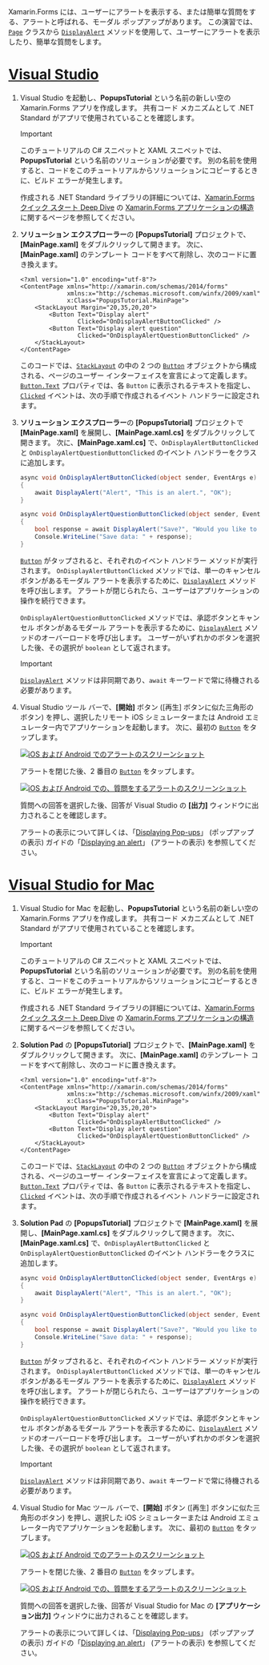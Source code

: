 Xamarin.Forms には、ユーザーにアラートを表示する、または簡単な質問をする、アラートと呼ばれる、モーダル ポップアップがあります。 この演習では、[`Page`](xref:Xamarin.Forms.Page) クラスから [`DisplayAlert`](xref:Xamarin.Forms.Page.DisplayAlert*) メソッドを使用して、ユーザーにアラートを表示したり、簡単な質問をします。

# <a name="visual-studiotabvswin"></a>[Visual Studio](#tab/vswin)

1. Visual Studio を起動し、**PopupsTutorial** という名前の新しい空の Xamarin.Forms アプリを作成します。 共有コード メカニズムとして .NET Standard がアプリで使用されていることを確認します。

    > [!IMPORTANT]
    > このチュートリアルの C# スニペットと XAML スニペットでは、**PopupsTutorial** という名前のソリューションが必要です。 別の名前を使用すると、コードをこのチュートリアルからソリューションにコピーするときに、ビルド エラーが発生します。

    作成される .NET Standard ライブラリの詳細については、[Xamarin.Forms クイック スタート Deep Dive](~/get-started/first-app/index.md) の [Xamarin.Forms アプリケーションの構造](~/get-started/first-app/index.md)に関するページを参照してください。

1. **ソリューション エクスプローラー**の **[PopupsTutorial]** プロジェクトで、**[MainPage.xaml]** をダブルクリックして開きます。 次に、**[MainPage.xaml]** のテンプレート コードをすべて削除し、次のコードに置き換えます。

    ```xaml
    <?xml version="1.0" encoding="utf-8"?>
    <ContentPage xmlns="http://xamarin.com/schemas/2014/forms"
                 xmlns:x="http://schemas.microsoft.com/winfx/2009/xaml"
                 x:Class="PopupsTutorial.MainPage">
        <StackLayout Margin="20,35,20,20">
            <Button Text="Display alert"
                    Clicked="OnDisplayAlertButtonClicked" />
            <Button Text="Display alert question"
                    Clicked="OnDisplayAlertQuestionButtonClicked" />
        </StackLayout>
    </ContentPage>
    ```

    このコードでは、[`StackLayout`](xref:Xamarin.Forms.StackLayout) の中の 2 つの [`Button`](xref:Xamarin.Forms.Button) オブジェクトから構成される、ページのユーザー インターフェイスを宣言によって定義します。 [`Button.Text`](xref:Xamarin.Forms.Button.Text) プロパティでは、各 `Button` に表示されるテキストを指定し、[`Clicked`](xref:Xamarin.Forms.Button.Clicked) イベントは、次の手順で作成されるイベント ハンドラーに設定されます。

1. **ソリューション エクスプローラー**の **[PopupsTutorial]** プロジェクトで **[MainPage.xaml]** を展開し、**[MainPage.xaml.cs]** をダブルクリックして開きます。 次に、**[MainPage.xaml.cs]** で、`OnDisplayAlertButtonClicked` と `OnDisplayAlertQuestionButtonClicked` のイベント ハンドラーをクラスに追加します。

    ```csharp
    async void OnDisplayAlertButtonClicked(object sender, EventArgs e)
    {
        await DisplayAlert("Alert", "This is an alert.", "OK");
    }

    async void OnDisplayAlertQuestionButtonClicked(object sender, EventArgs e)
    {
        bool response = await DisplayAlert("Save?", "Would you like to save your data?", "Yes", "No");
        Console.WriteLine("Save data: " + response);
    }
    ```

    [`Button`](xref:Xamarin.Forms.Button) がタップされると、それぞれのイベント ハンドラー メソッドが実行されます。 `OnDisplayAlertButtonClicked` メソッドでは、単一のキャンセル ボタンがあるモーダル アラートを表示するために、[`DisplayAlert`](xref:Xamarin.Forms.Page.DisplayAlert*) メソッドを呼び出します。 アラートが閉じられたら、ユーザーはアプリケーションの操作を続行できます。

    `OnDisplayAlertQuestionButtonClicked` メソッドでは、承認ボタンとキャンセル ボタンがあるモダール アラートを表示するために、[`DisplayAlert`](xref:Xamarin.Forms.Page.DisplayAlert*) メソッドのオーバーロードを呼び出します。 ユーザーがいずれかのボタンを選択した後、その選択が `boolean` として返されます。

    > [!IMPORTANT]
    > [`DisplayAlert`](xref:Xamarin.Forms.Page.DisplayAlert*) メソッドは非同期であり、`await` キーワードで常に待機される必要があります。

1. Visual Studio ツール バーで、**[開始]** ボタン ([再生] ボタンに似た三角形のボタン) を押し、選択したリモート iOS シミュレーターまたは Android エミュレーター内でアプリケーションを起動します。 次に、最初の [`Button`](xref:Xamarin.Forms.Button) をタップします。

    [![iOS および Android でのアラートのスクリーンショット](../images/alert.png "アラート")](../images/alert-large.png#lightbox "アラート")

    アラートを閉じた後、2 番目の [`Button`](xref:Xamarin.Forms.Button) をタップします。

    [![iOS および Android での、質問をするアラートのスクリーンショット](../images/alert-question.png "質問をするアラート")](../images/alert-question-large.png#lightbox "質問をするアラート")

    質問への回答を選択した後、回答が Visual Studio の **[出力]** ウィンドウに出力されることを確認します。

    アラートの表示について詳しくは、「[Displaying Pop-ups](~/xamarin-forms/app-fundamentals/navigation/pop-ups.md)」 (ポップアップの表示) ガイドの「[Displaying an alert](~/xamarin-forms/app-fundamentals/navigation/pop-ups.md#displaying-an-alert)」 (アラートの表示) を参照してください。

# <a name="visual-studio-for-mactabvsmac"></a>[Visual Studio for Mac](#tab/vsmac)

1. Visual Studio for Mac を起動し、**PopupsTutorial** という名前の新しい空の Xamarin.Forms アプリを作成します。 共有コード メカニズムとして .NET Standard がアプリで使用されていることを確認します。

    > [!IMPORTANT]
    > このチュートリアルの C# スニペットと XAML スニペットでは、**PopupsTutorial** という名前のソリューションが必要です。 別の名前を使用すると、コードをこのチュートリアルからソリューションにコピーするときに、ビルド エラーが発生します。

    作成される .NET Standard ライブラリの詳細については、[Xamarin.Forms クイック スタート Deep Dive](~/get-started/first-app/index.md) の [Xamarin.Forms アプリケーションの構造](~/get-started/first-app/index.md)に関するページを参照してください。

1. **Solution Pad** の **[PopupsTutorial]** プロジェクトで、**[MainPage.xaml]** をダブルクリックして開きます。 次に、**[MainPage.xaml]** のテンプレート コードをすべて削除し、次のコードに置き換えます。

    ```xaml
    <?xml version="1.0" encoding="utf-8"?>
    <ContentPage xmlns="http://xamarin.com/schemas/2014/forms"
                 xmlns:x="http://schemas.microsoft.com/winfx/2009/xaml"
                 x:Class="PopupsTutorial.MainPage">
        <StackLayout Margin="20,35,20,20">
            <Button Text="Display alert"
                    Clicked="OnDisplayAlertButtonClicked" />
            <Button Text="Display alert question"
                    Clicked="OnDisplayAlertQuestionButtonClicked" />
        </StackLayout>
    </ContentPage>
    ```

    このコードでは、[`StackLayout`](xref:Xamarin.Forms.StackLayout) の中の 2 つの [`Button`](xref:Xamarin.Forms.Button) オブジェクトから構成される、ページのユーザー インターフェイスを宣言によって定義します。 [`Button.Text`](xref:Xamarin.Forms.Button.Text) プロパティでは、各 `Button` に表示されるテキストを指定し、[`Clicked`](xref:Xamarin.Forms.Button.Clicked) イベントは、次の手順で作成されるイベント ハンドラーに設定されます。

1. **Solution Pad** の **[PopupsTutorial]** プロジェクトで **[MainPage.xaml]** を展開し、**[MainPage.xaml.cs]** をダブルクリックして開きます。 次に、**[MainPage.xaml.cs]** で、`OnDisplayAlertButtonClicked` と `OnDisplayAlertQuestionButtonClicked` のイベント ハンドラーをクラスに追加します。

    ```csharp
    async void OnDisplayAlertButtonClicked(object sender, EventArgs e)
    {
        await DisplayAlert("Alert", "This is an alert.", "OK");
    }

    async void OnDisplayAlertQuestionButtonClicked(object sender, EventArgs e)
    {
        bool response = await DisplayAlert("Save?", "Would you like to save your data?", "Yes", "No");
        Console.WriteLine("Save data: " + response);
    }
    ```

    [`Button`](xref:Xamarin.Forms.Button) がタップされると、それぞれのイベント ハンドラー メソッドが実行されます。 `OnDisplayAlertButtonClicked` メソッドでは、単一のキャンセル ボタンがあるモーダル アラートを表示するために、[`DisplayAlert`](xref:Xamarin.Forms.Page.DisplayAlert*) メソッドを呼び出します。 アラートが閉じられたら、ユーザーはアプリケーションの操作を続行できます。

    `OnDisplayAlertQuestionButtonClicked` メソッドでは、承認ボタンとキャンセル ボタンがあるモダール アラートを表示するために、[`DisplayAlert`](xref:Xamarin.Forms.Page.DisplayAlert*) メソッドのオーバーロードを呼び出します。 ユーザーがいずれかのボタンを選択した後、その選択が `boolean` として返されます。

    > [!IMPORTANT]
    > [`DisplayAlert`](xref:Xamarin.Forms.Page.DisplayAlert*) メソッドは非同期であり、`await` キーワードで常に待機される必要があります。

1. Visual Studio for Mac ツール バーで、**[開始]** ボタン ([再生] ボタンに似た三角形のボタン) を押し、選択した iOS シミュレーターまたは Android エミュレーター内でアプリケーションを起動します。 次に、最初の [`Button`](xref:Xamarin.Forms.Button) をタップします。

    [![iOS および Android でのアラートのスクリーンショット](../images/alert.png "アラート")](../images/alert-large.png#lightbox "アラート")

    アラートを閉じた後、2 番目の [`Button`](xref:Xamarin.Forms.Button) をタップします。

    [![iOS および Android での、質問をするアラートのスクリーンショット](../images/alert-question.png "質問をするアラート")](../images/alert-question-large.png#lightbox "質問をするアラート")

    質問への回答を選択した後、回答が Visual Studio for Mac の **[アプリケーション出力]** ウィンドウに出力されることを確認します。

    アラートの表示について詳しくは、「[Displaying Pop-ups](~/xamarin-forms/app-fundamentals/navigation/pop-ups.md)」 (ポップアップの表示) ガイドの「[Displaying an alert](~/xamarin-forms/app-fundamentals/navigation/pop-ups.md#displaying-an-alert)」 (アラートの表示) を参照してください。
